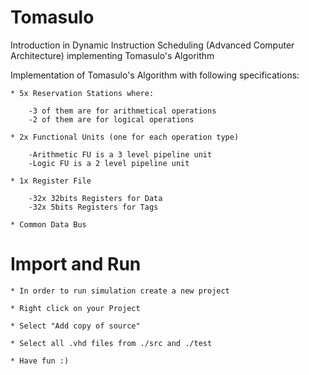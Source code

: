 # Tomasulo
Introduction in Dynamic Instruction Scheduling (Advanced Computer Architecture) implementing Tomasulo's Algorithm

Implementation of Tomasulo's Algorithm with following specifications:

	* 5x Reservation Stations where:
	
		-3 of them are for arithmetical operations
		-2 of them are for logical operations

	* 2x Functional Units (one for each operation type)
	
		-Arithmetic FU is a 3 level pipeline unit
		-Logic FU is a 2 level pipeline unit

	* 1x Register File
	
		-32x 32bits Registers for Data
		-32x 5bits Registers for Tags

	* Common Data Bus


# Import and Run 

	* In order to run simulation create a new project
	
	* Right click on your Project
	
	* Select "Add copy of source"
	
	* Select all .vhd files from ./src and ./test
	
	* Have fun :)